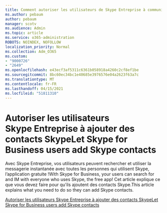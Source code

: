 ```yaml
---
title: Comment autoriser les utilisateurs de Skype Entreprise à communiquer avec les utilisateurs skype
ms.author: pebaum
author: pebaum
manager: scotv
ms.audience: Admin
ms.topic: article
ms.service: o365-administration
ROBOTS: NOINDEX, NOFOLLOW
localization_priority: Normal
ms.collection: Adm_O365
ms.custom:
- "9000726"
- "2649"
ms.openlocfilehash: e43ecf3af5311c6361b058918a4260c2cf8ef1be
ms.sourcegitcommit: 8bc60ec34bc1e40685e3976576e04a2623f63a7c
ms.translationtype: MT
ms.contentlocale: fr-FR
ms.lasthandoff: 04/15/2021
ms.locfileid: "51811310"
---
```

# <a name="let-skype-for-business-users-add-skype-contacts"></a><span data-ttu-id="e5fbf-102">Autoriser les utilisateurs Skype Entreprise à ajouter des contacts Skype</span><span class="sxs-lookup"><span data-stu-id="e5fbf-102">Let Skype for Business users add Skype contacts</span></span>

<span data-ttu-id="e5fbf-103">Avec Skype Entreprise, vos utilisateurs peuvent rechercher et utiliser la messagerie instantanée avec toutes les personnes qui utilisent Skype, l’application gratuite !</span><span class="sxs-lookup"><span data-stu-id="e5fbf-103">With Skype for Business, your users can search for and IM with everyone who uses Skype, the free app!</span></span> <span data-ttu-id="e5fbf-104">Cet article explique ce que vous devez faire pour qu’ils ajoutent des contacts Skype.</span><span class="sxs-lookup"><span data-stu-id="e5fbf-104">This article explains what you need to do so they can add Skype contacts.</span></span>

[<span data-ttu-id="e5fbf-105">Autoriser les utilisateurs Skype Entreprise à ajouter des contacts Skype</span><span class="sxs-lookup"><span data-stu-id="e5fbf-105">Let Skype for Business users add Skype contacts</span></span>](https://docs.microsoft.com/skypeforbusiness/set-up-skype-for-business-online/let-skype-for-business-users-add-skype-contacts)